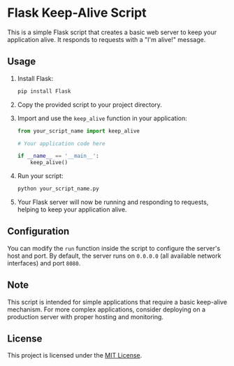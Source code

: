 # Flask Keep-Alive Script

This is a simple Flask script that creates a basic web server to keep your application alive. It responds to requests with a "I'm alive!" message.

## Usage

1. Install Flask:

   ```bash
   pip install Flask
   ```

2. Copy the provided script to your project directory.

3. Import and use the `keep_alive` function in your application:

   ```python
   from your_script_name import keep_alive

   # Your application code here

   if __name__ == '__main__':
       keep_alive()
   ```

4. Run your script:

   ```bash
   python your_script_name.py
   ```

5. Your Flask server will now be running and responding to requests, helping to keep your application alive.

## Configuration

You can modify the `run` function inside the script to configure the server's host and port. By default, the server runs on `0.0.0.0` (all available network interfaces) and port `8080`.

## Note

This script is intended for simple applications that require a basic keep-alive mechanism. For more complex applications, consider deploying on a production server with proper hosting and monitoring.

## License

This project is licensed under the [MIT License](LICENSE).
